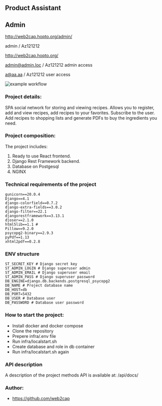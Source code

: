 ## Product Assistant

## Admin
http://web2cap.hopto.org/admin/

admin / Az121212


http://web2cap.hopto.org/

admin@admin.loc / Az121212 admin access

a@aa.aa / Az121212 user access

![example workflow](https://github.com/web2cap/foodgram-project-react/actions/workflows/foodgram_wf.yml/badge.svg)


### Project details:

SPA social network for storing and viewing recipes. Allows you to register, add and view recipes, add recipes to your favorites. Subscribe to the user. Add recipes to shopping lists and generate PDFs to buy the ingredients you need.

### Project composition:

The project includes:

1. Ready to use React frontend.
2. Django Rest Framework backend.
3. Database on Postgesql
4. NGINX


### Technical requirements of the project


```
gunicorn==20.0.4
Django==4.1
django-colorfield==0.7.2
django-extra-fields==3.0.2
django-filter==22.1
djangorestframework==3.13.1
djoser==2.1.0
html5lib==1.1 #
Pillow==9.2.0
psycopg2-binary==2.9.3
pyPdf==1.13
xhtml2pdf==0.2.8
```

### ENV structure

```
ST_SECRET_KEY # Django secret key
ST_ADMIN_LOGIN # Django superuser admin
ST_ADMIN_EMAIL # Django superuser email
ST_ADMIN_PASS # Django superuser password
DB_ENGINE=django.db.backends.postgresql_psycopg2
DB_NAME # Project database name
DB_HOST=db
DB_PORT=5432
DB_USER # Database user
DB_PASSWORD # Database user password
```

### How to start the project:

 - Install docker and docker compose
 - Clone the repository
 - Prepere infra/.env file
 - Run infra/localstart.sh
 - Create database and role in db container
 - Run infra/localstart.sh again



### API description

A description of the project methods API is available at: /api/docs/

### Author:

* https://github.com/web2cap
